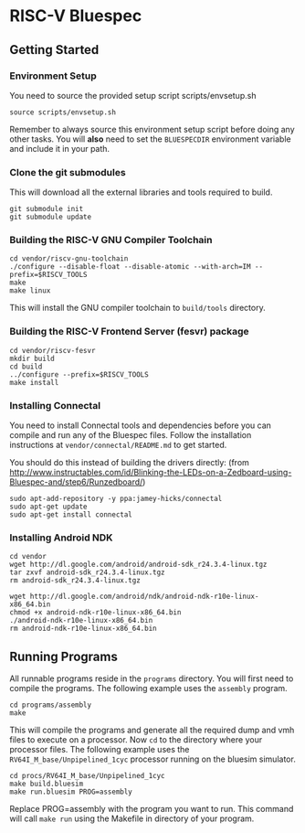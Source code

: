 # RISC-V Bluespec

## Getting Started

### Environment Setup
You need to source the provided setup script scripts/envsetup.sh

```
source scripts/envsetup.sh
```
Remember to always source this environment setup script before doing any other tasks.
You will **also** need to set the `BLUESPECDIR` environment variable and include it in your path.

### Clone the git submodules
This will download all the external libraries and tools required to build.

```
git submodule init
git submodule update
```

### Building the RISC-V GNU Compiler Toolchain

```
cd vendor/riscv-gnu-toolchain
./configure --disable-float --disable-atomic --with-arch=IM --prefix=$RISCV_TOOLS
make
make linux
```
This will install the GNU compiler toolchain to `build/tools` directory.

### Building the RISC-V Frontend Server (fesvr) package

```
cd vendor/riscv-fesvr
mkdir build
cd build
../configure --prefix=$RISCV_TOOLS
make install
```

### Installing Connectal

You need to install Connectal tools and dependencies before you can compile and run any of the Bluespec files. Follow the installation instructions at `vendor/connectal/README.md` to get started.

You should do this instead of building the drivers directly:
(from http://www.instructables.com/id/Blinking-the-LEDs-on-a-Zedboard-using-Bluespec-and/step6/Runzedboard/)
```
sudo apt-add-repository -y ppa:jamey-hicks/connectal
sudo apt-get update
sudo apt-get install connectal
```

### Installing Android NDK

```
cd vendor
wget http://dl.google.com/android/android-sdk_r24.3.4-linux.tgz
tar zxvf android-sdk_r24.3.4-linux.tgz
rm android-sdk_r24.3.4-linux.tgz

wget http://dl.google.com/android/ndk/android-ndk-r10e-linux-x86_64.bin
chmod +x android-ndk-r10e-linux-x86_64.bin
./android-ndk-r10e-linux-x86_64.bin
rm android-ndk-r10e-linux-x86_64.bin
```

## Running Programs

All runnable programs reside in the `programs` directory. You will first need to compile the programs. The following example uses the `assembly` program.

```
cd programs/assembly
make
```
This will compile the programs and generate all the required dump and vmh files to execute on a processor. Now `cd` to the directory where your processor files. The following example uses the `RV64I_M_base/Unpipelined_1cyc` processor running on the bluesim simulator.

```
cd procs/RV64I_M_base/Unpipelined_1cyc
make build.bluesim
make run.bluesim PROG=assembly
```
Replace PROG=assembly with the program you want to run. This command will call `make run` using the Makefile in directory of your program.
